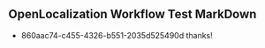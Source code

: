 ## OpenLocalization Workflow Test MarkDown

* 860aac74-c455-4326-b551-2035d525490d 
thanks!



<!--HONumber=Jan16_HO3-->
